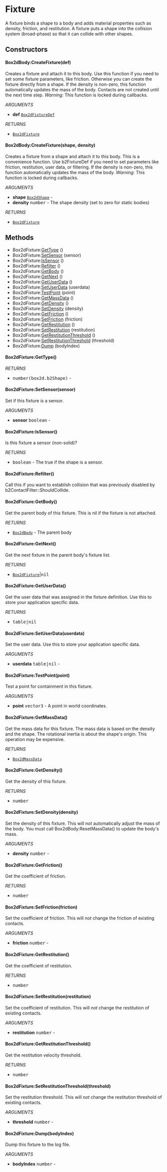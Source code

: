# Fixture
A fixture binds a shape to a body and adds material properties such as density, friction, and restitution. A fixture puts a shape into the collision system (broad-phase) so that it can collide with other shapes.

## Constructors

#### Box2dBody:CreateFixture(def)
Creates a fixture and attach it to this body. Use this function if you need
to set some fixture parameters, like friction. Otherwise you can create the
fixture directly from a shape.
If the density is non-zero, this function automatically updates the mass of the body.
Contacts are not created until the next time step.
_Warning:_ This function is locked during callbacks.

_ARGUMENTS_
* __def__ [`Box2dFixtureDef`](doc/FixtureDef.md)

_RETURNS_
* [`Box2dFixture`](doc/Fixture.md)

#### Box2dBody:CreateFixture(shape, density)
Creates a fixture from a shape and attach it to this body.
This is a convenience function. Use b2FixtureDef if you need to set parameters
like friction, restitution, user data, or filtering.
If the density is non-zero, this function automatically updates the mass of the body.
_Warning:_ This function is locked during callbacks.

_ARGUMENTS_
* __shape__ [`Box2dShape`](doc/Shape.md) -
* __density__ <kbd>number</kbd> - The shape density (set to zero for static bodies)

_RETURNS_
* [`Box2dFixture`](doc/Fixture.md)

## Methods

* Box2dFixture:[GetType](#box2dfixturegettype) ()
* Box2dFixture:[SetSensor](#box2dfixturesetsensorsensor) (sensor)
* Box2dFixture:[IsSensor](#box2dfixtureissensor) ()
* Box2dFixture:[Refilter](#box2dfixturerefilter) ()
* Box2dFixture:[GetBody](#box2dfixturegetbody) ()
* Box2dFixture:[GetNext](#box2dfixturegetnext) ()
* Box2dFixture:[GetUserData](#box2dfixturegetuserdata) ()
* Box2dFixture:[SetUserData](#box2dfixturesetuserdatauserdata) (userdata)
* Box2dFixture:[TestPoint](#box2dfixturetestpointpoint) (point)
* Box2dFixture:[GetMassData](#box2dfixturegetmassdata) ()
* Box2dFixture:[GetDensity](#box2dfixturegetdensity) ()
* Box2dFixture:[SetDensity](#box2dfixturesetdensitydensity) (density)
* Box2dFixture:[GetFriction](#box2dfixturegetfriction) ()
* Box2dFixture:[SetFriction](#box2dfixturesetfrictionfriction) (friction)
* Box2dFixture:[GetRestitution](#box2dfixturegetrestitution) ()
* Box2dFixture:[SetRestitution](#box2dfixturesetrestitutionrestitution) (restitution)
* Box2dFixture:[GetRestitutionThreshold](#box2dfixturegetrestitutionthreshold) ()
* Box2dFixture:[SetRestitutionThreshold](#box2dfixturesetrestitutionthresholdthreshold) (threshold)
* Box2dFixture:[Dump](#box2dfixturedumpbodyindex) (bodyIndex)

#### Box2dFixture:GetType()

_RETURNS_
* <kbd>number(box2d.b2Shape)</kbd> -

#### Box2dFixture:SetSensor(sensor)
Set if this fixture is a sensor.

_ARGUMENTS_
* __sensor__ <kbd>boolean</kbd> -

#### Box2dFixture:IsSensor()
Is this fixture a sensor (non-solid)?

_RETURNS_
* <kbd>boolean</kbd> - The true if the shape is a sensor.

#### Box2dFixture:Refilter()
Call this if you want to establish collision that was previously disabled by b2ContactFilter::ShouldCollide.

#### Box2dFixture:GetBody()
Get the parent body of this fixture. This is nil if the fixture is not attached.

_RETURNS_
* [`Box2dBody`](doc/Body.md) - The parent body

#### Box2dFixture:GetNext()
Get the next fixture in the parent body's fixture list.

_RETURNS_
* [`Box2dFixture`](doc/Fixture.md)|<kbd>nil</kbd>

#### Box2dFixture:GetUserData()
Get the user data that was assigned in the fixture definition. Use this to
store your application specific data.

_RETURNS_
* <kbd>table|nil</kbd>

#### Box2dFixture:SetUserData(userdata)
Set the user data. Use this to
store your application specific data.

_ARGUMENTS_
* __userdata__ <kbd>table|nil</kbd> -

#### Box2dFixture:TestPoint(point)
Test a point for containment in this fixture.

_ARGUMENTS_
* __point__ <kbd>vector3</kbd> - A point in world coordinates.

#### Box2dFixture:GetMassData()
Get the mass data for this fixture. The mass data is based on the density and
the shape. The rotational inertia is about the shape's origin. This operation
may be expensive.

_RETURNS_
* [`Box2dMassData`](doc/Box2dMassData.md)

#### Box2dFixture:GetDensity()
Get the density of this fixture.

_RETURNS_
* <kbd>number</kbd>

#### Box2dFixture:SetDensity(density)
Set the density of this fixture. This will _not_ automatically adjust the mass
of the body. You must call Box2dBody:ResetMassData() to update the body's mass.

_ARGUMENTS_
* __density__ <kbd>number</kbd> -

#### Box2dFixture:GetFriction()
Get the coefficient of friction.

_RETURNS_
* <kbd>number</kbd>

#### Box2dFixture:SetFriction(friction)
Set the coefficient of friction. This will _not_ change the friction of
existing contacts.

_ARGUMENTS_
* __friction__ <kbd>number</kbd> -

#### Box2dFixture:GetRestitution()
Get the coefficient of restitution.

_RETURNS_
* <kbd>number</kbd>

#### Box2dFixture:SetRestitution(restitution)
Set the coefficient of restitution. This will _not_ change the restitution of
existing contacts.

_ARGUMENTS_
* __restitution__ <kbd>number</kbd> -

#### Box2dFixture:GetRestitutionThreshold()
Get the restitution velocity threshold.

_RETURNS_
* <kbd>number</kbd>

#### Box2dFixture:SetRestitutionThreshold(threshold)
Set the restitution threshold. This will _not_ change the restitution threshold of
existing contacts.

_ARGUMENTS_
* __threshold__ <kbd>number</kbd> -

#### Box2dFixture:Dump(bodyIndex)
Dump this fixture to the log file.

_ARGUMENTS_
* __bodyIndex__ <kbd>number</kbd> -
